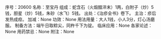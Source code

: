 序号：20600
名称：至宝丹
组成：蛇含石（火煅醋淬末）1两，白附子（炒）5钱，胆星（炒）5钱，朱砂（水飞）5钱。
出处：《治疹全书》卷下。
主治：疹后发热成疳。
加减：None
功效：None
用法用量：大人1钱，小人3分，灯心汤磨服。
制备方法：端午日取粽尖，同杵千下为锭。
临床应用：None
各家论述：None
用药禁忌：None
附注：None

